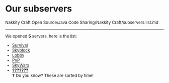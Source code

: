 # Our subservers
<font size=2>Nakkity Craft Open Source/Java Code Sharing/Nakkity Craft/subservers.list.md</size>
***
We opened **5** servers, here is the list:
- [Survival](https://github.com/Choneas/Nakkity-Craft-Open-Source/Java%20Code%20Sharing/Nakkity%20Craft/Servers/survival.server.md)
- [Skyblock](https://github.com/Choneas/Nakkity-Craft-Open-Source/Java%20Code%20Sharing/Nakkity%20Craft/Servers/aoneblockskyblock.server.md)
- [Lobby](https://github.com/Choneas/Nakkity-Craft-Open-Source/Java%20Code%20Sharing/Nakkity%20Craft/Servers/lobby.server.md)
- [PvP](https://github.com/Choneas/Nakkity-Craft-Open-Source/Java%20Code%20Sharing/Nakkity%20Craft/Servers/pvp.server.md)
- [SkyWars](https://github.com/Choneas/Nakkity-Craft-Open-Source/Java%20Code%20Sharing/Nakkity%20Craft/Servers/skywars.server.md)
- [**???????**](https://github.com/Choneas/Nakkity-Craft-Open-Source/Java%20Code%20Sharing/Nakkity%20Craft/Servers/bedwars.server.md) <br />
❓ Do you know? These are sorted by time!
